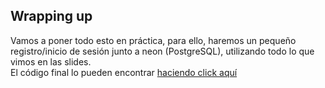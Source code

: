 ## Wrapping up

<p>
Vamos a poner todo esto en práctica, para ello, haremos un pequeño registro/inicio de sesión junto a neon (PostgreSQL), utilizando todo lo que vimos en las slides. <br/>
El código final lo pueden encontrar <a href='https://github.com/JoseTomasSilvaZ/web-dev-ayudantia/tree/ayudantia-8'>haciendo click aquí</a>
</p>